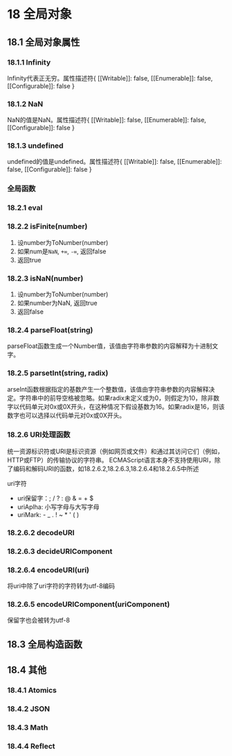 # 18 全局对象

## 18.1 全局对象属性

### 18.1.1 Infinity

Infinity代表正无穷。属性描述符{ [[Writable]]: false, [[Enumerable]]: false, [[Configurable]]: false }

### 18.1.2 NaN

NaN的值是NaN。属性描述符{ [[Writable]]: false, [[Enumerable]]: false, [[Configurable]]: false }

### 18.1.3 undefined

undefined的值是undefined。属性描述符{ [[Writable]]: false, [[Enumerable]]: false, [[Configurable]]: false }

### 全局函数

### 18.2.1 eval

### 18.2.2 isFinite(number)

1. 设number为ToNumber(number)
2. 如果num是`NaN`, `+∞`, `-∞`, 返回false
3. 返回true

### 18.2.3 isNaN(number)

1. 设number为ToNumber(number)
2. 如果number为NaN, 返回true
3. 返回false

### 18.2.4 parseFloat(string)

parseFloat函数生成一个Number值，该值由字符串参数的内容解释为十进制文字。

### 18.2.5 parsetInt(string, radix)

arseInt函数根据指定的基数产生一个整数值，该值由字符串参数的内容解释决定。字符串中的前导空格被忽略。如果radix未定义或为0，则假定为10，除非数字以代码单元对0x或0X开头，在这种情况下假设基数为16。如果radix是16，则该数字也可以选择以代码单元对0x或0X开头。

### 18.2.6 URI处理函数

统一资源标识符或URI是标识资源（例如网页或文件）和通过其访问它们（例如，HTTP或FTP）的传输协议的字符串。 ECMAScript语言本身不支持使用URI，除了编码和解码URI的函数，如18.2.6.2,18.2.6.3,18.2.6.4和18.2.6.5中所述

uri字符
- uri保留字：; / ? : @ & = + $
- uriAplha: 小写字母与大写字母
- uriMark: - _ . ! ~ * ' ( )

### 18.2.6.2 decodeURI

### 18.2.6.3 decideURIComponent

### 18.2.6.4 encodeURI(uri)

将uri中除了uri字符的字符转为utf-8编码

### 18.2.6.5 encodeURIComponent(uriComponent)

保留字也会被转为utf-8

## 18.3 全局构造函数

## 18.4 其他

### 18.4.1 Atomics

### 18.4.2 JSON

### 18.4.3 Math

### 18.4.4 Reflect

